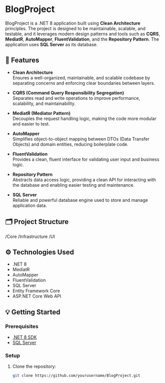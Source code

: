 # BlogProject

BlogProject is a .NET 8 application built using **Clean Architecture** principles. The project is designed to be maintainable, scalable, and testable, and it leverages modern design patterns and tools such as **CQRS**, **MediatR**, **AutoMapper**, **FluentValidation**, and the **Repository Pattern**. The application uses **SQL Server** as its database.

## 🚀 Features

- **Clean Architecture**  
  Ensures a well-organized, maintainable, and scalable codebase by separating concerns and enforcing clear boundaries between layers.

- **CQRS (Command Query Responsibility Segregation)**  
  Separates read and write operations to improve performance, scalability, and maintainability.

- **MediatR (Mediator Pattern)**  
  Decouples the request handling logic, making the code more modular and easier to test.

- **AutoMapper**  
  Simplifies object-to-object mapping between DTOs (Data Transfer Objects) and domain entities, reducing boilerplate code.

- **FluentValidation**  
  Provides a clean, fluent interface for validating user input and business logic.

- **Repository Pattern**  
  Abstracts data access logic, providing a clean API for interacting with the database and enabling easier testing and maintenance.

- **SQL Server**  
  Reliable and powerful database engine used to store and manage application data.

## 🗂️ Project Structure

/Core
/Infrastructure
/UI

## ⚙️ Technologies Used

- .NET 8
- MediatR
- AutoMapper
- FluentValidation
- SQL Server
- Entity Framework Core
- ASP.NET Core Web API

## 💡 Getting Started

### Prerequisites

- [.NET 8 SDK](https://dotnet.microsoft.com/download/dotnet/8.0)
- [SQL Server](https://www.microsoft.com/en-us/sql-server/sql-server-downloads)

### Setup

1. Clone the repository:

   ```bash
   git clone https://github.com/yourusername/BlogProject.git

